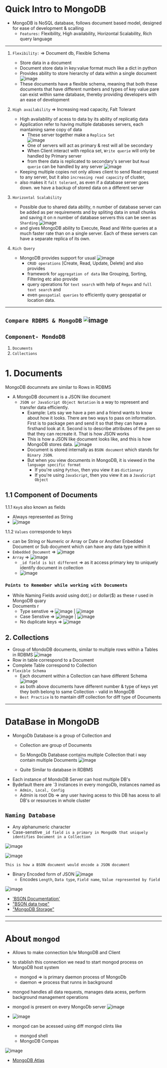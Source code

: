 # Quick Intro to MongoDB

* MongoDB is NoSQL database, follows document based model, designed for ease of development & scalling
  * `Features:` Flexibility, High availability, Horizontal Scalability, Rich query language
---

  1. `Flexibility:` => Document db, Flexible Schema 
      * Store data in a document 
      * Document store data in key:value format much like a dict in python
      * Provides ability to store hierarchy of data within a single document
![image](https://user-images.githubusercontent.com/26667491/127443611-2c943583-3190-4565-90dd-53086c12efab.png)
      * These documents have a flexible schema, meaning that both these documents that have different numbers and types of key value pare
      can exist within same database, thereby providing developers with an ease of development
  
  2. `High availability` => Increasing read capacity, Falt Tolerant
      * High availability of acess to data by its ability of replicatig data
      * Application refer to having multiple databases servers, each mantaining same copy of data
        * These server together make a  `Replica Set`  
        ![image](https://user-images.githubusercontent.com/26667491/127444727-4d5ec55d-215f-465b-aaec-e48558e81ba5.png)
        * One of servers will act as primary & rest will all be secondary
        * When Client interact with replica set, `Write querie` will only be handled by Primary server
        * from there data is replicated to secondary's server but `Read querie` can be handled by any server
        ![image](https://user-images.githubusercontent.com/26667491/127445800-e8e207e0-0290-4a3d-8061-0846e49aa5ac.png)
      * Keeping multiple copies not only allows client to send Read request to any server, but it also `increasing read capacity` of cluster, 
      * also makes it `falt tolerant`, as even if a database server goes down. we have a backup of stored data on a different server
  
  3. `Horizontal Scalability`
      * Possible due to shared data ability, n number of database server can be added as per requirements and by spliting data in small 
      chunks and saving it on n number of database servers this can be seen as `Sharding`
      ![image](https://user-images.githubusercontent.com/26667491/127448112-8acd6103-bbe9-4acd-b488-bb2de0716054.png)
      * and gives MongoDB ability to Execute, Read and Write queries at a much faster rate than on a single server. 
      Each of these servers can have a separate replica of its own. 
      
  4. `Rich Query`    
      * MongoDB provides support for usual 
 ![image](https://user-images.githubusercontent.com/26667491/127448754-4b187772-f98e-4319-a52f-14ad4657dbd5.png)
        * `CRUD operations` [Create, Read, Update, Delete] and also provides 
        * framework for `aggregation of data` like Grouping, Sorting, Filtering etc also provide
        * query operations for `text search` with help of `Regex` and `full text search` and 
        * even `geospatial queries` to efficiently query geospatial or location data. 
---
`Compare RDBMS & MongoDB`
![image](https://user-images.githubusercontent.com/26667491/127448998-6299f032-dc5a-4579-a520-030a0628915d.png)
---

## `Component- MondoDB`
 1. `Documents`
 2. `Collections`
# 1. Documents

MongoDB documnets are similar to Rows in RDBMS
* A MongoDB document is a JSON like document 
  * `JSON or JavaScript Object Notation` is a way to represent and transfer data efficiently. 
    * Example: Lets say we have a pen and a friend wants to know about how it looks. There are two ways to pass on information. First is to package pen and send it so that they can have a firsthand look at it. Second is to describe attributes of the pen so that they can recreate it. That is how JSON works
    * This is how a JSON like document looks like, and this is how MongoDB stores data. 
 ![image](https://user-images.githubusercontent.com/26667491/127457521-ea001281-a065-43d6-8779-dfb9f76c7469.png)
    * Document is stored internally as `BSON document` which stands for `Binary JSON`. 
    * But when you view documents in MongoDB, it is viewed in the `language specific format` 
      * If you're using `Python`, then you view it as `dictionary`
      * If you're using `JavaScript`, then you view it as a `JavaScript Object`

## 1.1 Component of Documents
1.1.1 `Key`s also known as fields
  * Always represented as  String
  * ![image](https://user-images.githubusercontent.com/26667491/127459552-8c19508b-c6ad-4908-a64b-90f6b48cda5a.png)

1.1.2 `Values` corresponde to keys
  * can be String or Numeric or Array or Date or Another Enbedded Document or Sub document which can have any data type within it
  * `Embedded Document` => ![image](https://user-images.githubusercontent.com/26667491/127459810-a36b6db1-7e53-4562-a6c7-dbef1546c31c.png)
  * `Array` => ![image](https://user-images.githubusercontent.com/26667491/127460012-e637ca19-c40c-493d-b1dd-47377a641b96.png)
    * `_id field is bit different` => as it access primary key to uniquely identify document in collection
    * ![image](https://user-images.githubusercontent.com/26667491/127460561-d9f3c440-f46f-436d-8359-381fb917a473.png)

### `Points to Remember while working with Documents`
* While Naming Fields avoid using dot(.) or dollar($) as these r used in MongoDB quary
* Documents r 
  * Type senstive => ![image](https://user-images.githubusercontent.com/26667491/127462092-910f52c3-297b-4d06-ad49-de15374aea76.png) | ![image](https://user-images.githubusercontent.com/26667491/127462211-4c3cfbb4-231b-4821-a8d5-f688b6c094ff.png)
  * Case Senstive => ![image](https://user-images.githubusercontent.com/26667491/127462273-665b5689-9e40-4dd8-a5df-5cbc96ea68d0.png) | ![image](https://user-images.githubusercontent.com/26667491/127462311-6a9325a2-92bd-4e1d-b41f-f8a9546d44a8.png)
  * No duplicate keys => ![image](https://user-images.githubusercontent.com/26667491/127462437-43f8580f-7a78-4d11-bbd2-f56f2bdd415d.png)

## 2. Collections
* Group of MondoDB documents, similar to multiple rows within a Tables in RDBMS
![image](https://user-images.githubusercontent.com/26667491/127463852-cd833d08-ef2c-45a3-92b6-258c20e38a10.png)
 * Row in table correspond to a Document
 * Complete Table correspond to Collection
 * `Flexible Schema`
   * Each document within a Collection can have different Schema![image](https://user-images.githubusercontent.com/26667491/127464750-5c733c9c-c46b-4365-8da5-9e3c7794d4b7.png)
   * as both above documents have different number & type of keys yet they both belong to same Collection - valid in MongoDB
   * `Best Practice` is to mantain diff collection for diff type of Documents

---

# DataBase in MongoDB
* MongoDb Database is a group of Collection and
  * Collection are group of Documents
  * So MongoDb Database contains multiple Collection that i way contain multiple Documents
 ![image](https://user-images.githubusercontent.com/26667491/127466409-8196ecec-99ca-48b7-84a2-85f923c403af.png)
 
   * Quite Similar to database in RDBMS
 * Each instance of MondoDB Server can host multiple DB's
 * Bydefault there are `3 instances in every mongoDb, instances named as
   * `Admin, Local, Config`
   * Admin is root Db => any user having acess to this DB has acess to all DB's or resources in whole cluster

  ## `Naming Database`
   * Any alphanumeric character
   * Case-senstive
`_id field is a primary in MongoDb that uniquely identifies Document in a Collection`

![image](https://user-images.githubusercontent.com/26667491/127468344-b831aec8-a1e7-4c80-acea-3223a0b89a9d.png)

![image](https://user-images.githubusercontent.com/26667491/127468434-6c60086d-aa61-40c2-88fa-618dfcb45dc3.png)

`This is how a BSON document would encode a JSON document` 
 * Binary Encoded form of JSON
![image](https://user-images.githubusercontent.com/26667491/127468741-1043d215-85e5-44e8-8a28-979b6014876c.png)
   * Encodes `Length`, `Data type`, `Field name`, `Value represented by field`

![image](https://user-images.githubusercontent.com/26667491/127469396-ee5ae24f-9ec1-4a57-950c-dfc313618ae6.png)

* ['BSON Documentation'](https://bsonspec.org)
* ["BSON data type"](https://docs.mongodb.com/manual/reference/bson-types/#bson-types)
* ["MongoDB Storage"](https://www.mongodb.com/json-and-bson)

---
---

# About `mongod`
* Allows to make connection b/w MongoDB and Client
* to stablish this connection we nead to start mongod process on MongoDB host system 
  * mongod => is primary daemon process of MongoDb
  * daemon => process that runns in background
* mongod handles all data requests, manages data acess, perform background management operations
* mongod is present on every MongoDb server
![image](https://user-images.githubusercontent.com/26667491/127472098-77c1ec53-5bb3-4c28-b73a-b22384cb9dd3.png)

* ![image](https://user-images.githubusercontent.com/26667491/127472194-bb09ce3e-2bfe-4031-aa08-864a097cb937.png)
* mongod can be acessed using diff mongod clints like 
  * mongod shell
  * MongoDB Compas


![image](https://user-images.githubusercontent.com/26667491/127476598-d0e5f13b-31a3-4556-b047-5d3f22e0901b.png)
* [MongoDB Atlas](https://www.mongodb.com/cloud/atlas)


